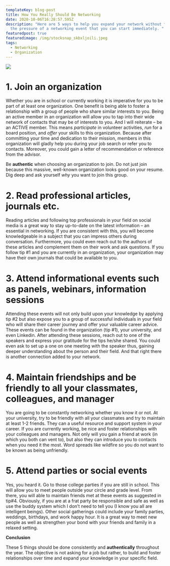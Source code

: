 ```yaml
---
templateKey: blog-post
title: How You Really Should Be Networking
date: 2020-10-06T16:28:57.595Z
description: "Here are 5 ways to help you expand your network without feeling
  the pressure of a networking event that you can start immediately. "
featuredpost: true
featuredimage: /img/stocksnap_skbxljoili.jpeg
tags:
  - Networking
  - Organization
---
```

![](/img/stocksnap_skbxljoili.jpeg)

# <!--\\\[if !supportLists]-->1. <!--\\\[endif]-->Join an organization

Whether you are in school or currently working it is imperative for you to be part of at least one organization. One benefit is being able to foster a relationship with a group of people who share similar interests to you. Being an active member in an organization will allow you to tap into their wide network of contacts that may be of interests to you. And I will reiterate – be an ACTIVE member. This means *participate* in volunteer activities, *run* for a board position, and *offer* your skills to this organization. Because after committing your time and dedication to their mission, members in this organization will gladly help you during your job search or refer you to contacts. Moreover, you could gain a letter of recommendation or reference from the advisor.

Be **authentic** when choosing an organization to join. Do not just join because this massive, well-known organization looks good on your resume. Dig deep and ask yourself *why* you want to join this group.

# <!--\\\[if !supportLists]-->2. <!--\\\[endif]-->Read professional articles, journals etc.

Reading articles and following top professionals in your field on social media is a great way to stay up-to-date on the latest information – an essential in networking. If you are consistent with this, you will become knowledgeable in a subject that you can impress others during conversation. Furthermore, you could even reach out to the authors of these articles and complement them on their work and ask questions. If you follow tip #1 and you are currently in an organization, your organization may have their own journals that could be available to you.

# <!--\\\[if !supportLists]-->3. <!--\\\[endif]-->Attend informational events such as panels, webinars, information sessions

Attending these events will not only build upon your knowledge by applying tip #2 but also expose you to a group of successful individuals in your field who will share their career journey and offer your valuable career advice. These events can be found in the organization (tip #1), your university, and even Linkedin. After attending these sessions, reach out to one of the speakers and express your gratitude for the tips he/she shared. You could even ask to set up a one on one meeting with the speaker thus, gaining deeper understanding about the person and their field. And that right there is another connection added to your network. 

# <!--\\\[if !supportLists]-->4. <!--\\\[endif]-->Maintain friendships and be friendly to all your classmates, colleagues, and manager

You are going to be constantly networking whether you know it or not. At your university, try to be friendly with all your classmates and try to maintain at least 1-2 friends. They can a useful resource and support system in your career. If you are currently working, be nice and foster relationships with your colleagues and managers. Not only will you gain a friend at work (in which you both can vent to), but also they can introduce you to contacts when you need it the most. Word spreads like wildfire so you do not want to be known as being unfriendly. 

# <!--\\\[if !supportLists]-->5. <!--\\\[endif]-->Attend parties or social events

Yes, you heard it. Go to those college parties if you are still in school. This will allow you to meet people outside your circle and grade level. From there, you will able to maintain friends met at these events as suggested in tip#4. Obviously, if you are at a frat party be responsible and safe as well as use the buddy system which I don’t need to tell you (I know you all are intelligent beings). Other social gatherings could include your family parties, weddings, birthdays, and work happy hour. It is a great way to meet new people as well as strengthen your bond with your friends and family in a relaxed setting.

**Conclusion**

These 5 things should be done consistently and **authentically** throughout the year. The objective is not asking for a job but rather, to build and foster relationships over time and expand your knowledge in your specific field.